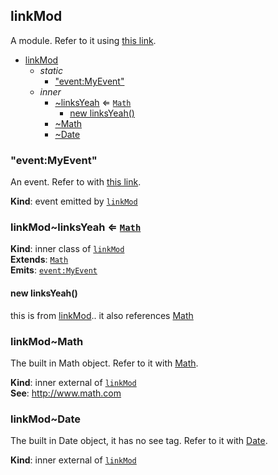<a name="module_linkMod"></a>

## linkMod
A module. Refer to it using [this link](#module_linkMod).


* [linkMod](#module_linkMod)
    * _static_
        * ["event:MyEvent"](#module_linkMod.event_MyEvent)
    * _inner_
        * [~linksYeah](#module_linkMod..linksYeah) ⇐ <code>[Math](#external_Math)</code>
            * [new linksYeah()](#new_module_linkMod..linksYeah_new)
        * [~Math](#external_Math)
        * [~Date](#external_Date)

<a name="module_linkMod.event_MyEvent"></a>

### "event:MyEvent"
An event. Refer to with [this link](#module_linkMod.event_MyEvent).

**Kind**: event emitted by <code>[linkMod](#module_linkMod)</code>  
<a name="module_linkMod..linksYeah"></a>

### linkMod~linksYeah ⇐ <code>[Math](#external_Math)</code>
**Kind**: inner class of <code>[linkMod](#module_linkMod)</code>  
**Extends**: <code>[Math](#external_Math)</code>  
**Emits**: <code>[event:MyEvent](#module_linkMod.event_MyEvent)</code>  
<a name="new_module_linkMod..linksYeah_new"></a>

#### new linksYeah()
this is from [linkMod](#module_linkMod).. it also references [Math](#external_Math)

<a name="external_Math"></a>

### linkMod~Math
The built in Math object. Refer to it with [Math](#external_Math).

**Kind**: inner external of <code>[linkMod](#module_linkMod)</code>  
**See**: http://www.math.com  
<a name="external_Date"></a>

### linkMod~Date
The built in Date object, it has no see tag. Refer to it with [Date](#external_Date).

**Kind**: inner external of <code>[linkMod](#module_linkMod)</code>  
